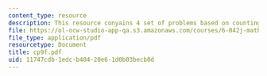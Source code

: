 ```yaml
---
content_type: resource
description: This resource conyains 4 set of problems based on counting II.
file: https://ol-ocw-studio-app-qa.s3.amazonaws.com/courses/6-042j-mathematics-for-computer-science-fall-2005/11747cdb1edcb40420e61d0b03becb0d_cp9f.pdf
file_type: application/pdf
resourcetype: Document
title: cp9f.pdf
uid: 11747cdb-1edc-b404-20e6-1d0b03becb0d
---
```

